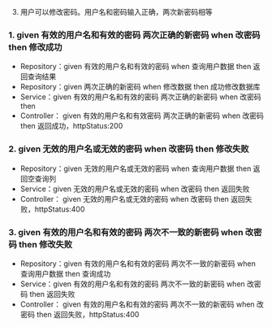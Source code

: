 3. 用户可以修改密码。用户名和密码输入正确，两次新密码相等
### 1. given 有效的用户名和有效的密码 两次正确的新密码 when 改密码 then 修改成功
* Repository：given 有效的用户名和有效的密码 when 查询用户数据 then 返回查询结果
* Repository：given 两次正确的新密码 when 修改数据 then 成功修改数据库
* Service：given 有效的用户名和有效的密码 两次正确的新密码 when 改密码 then 
* Controller： given 有效的用户名和有效密码 两次正确的新密码 when 改密码 then 返回成功，httpStatus:200
### 2. given 无效的用户名或无效的密码 when 改密码 then 修改失败
* Repository：given 无效的用户名或无效的密码 when 查询用户数据 then 返回空查询列
* Service：given 无效的用户名或无效的密码 when 改密码 then 返回失败
* Controller： given 无效的用户名或无效的密码 when 改密码 then 返回失败，httpStatus:400
### 3. given 有效的用户名和有效的密码 两次不一致的新密码 when 改密码 then 修改失败
* Repository：given 有效的用户名和有效的密码 两次不一致的新密码 when 查询用户数据 then 查询成功
* Service：given 有效的用户名和有效的密码 两次不一致的新密码 when 改密码 then 返回失败
* Controller： given 有效的用户名和有效的密码 两次不一致的新密码 when 改密码 then 返回失败，httpStatus:400

